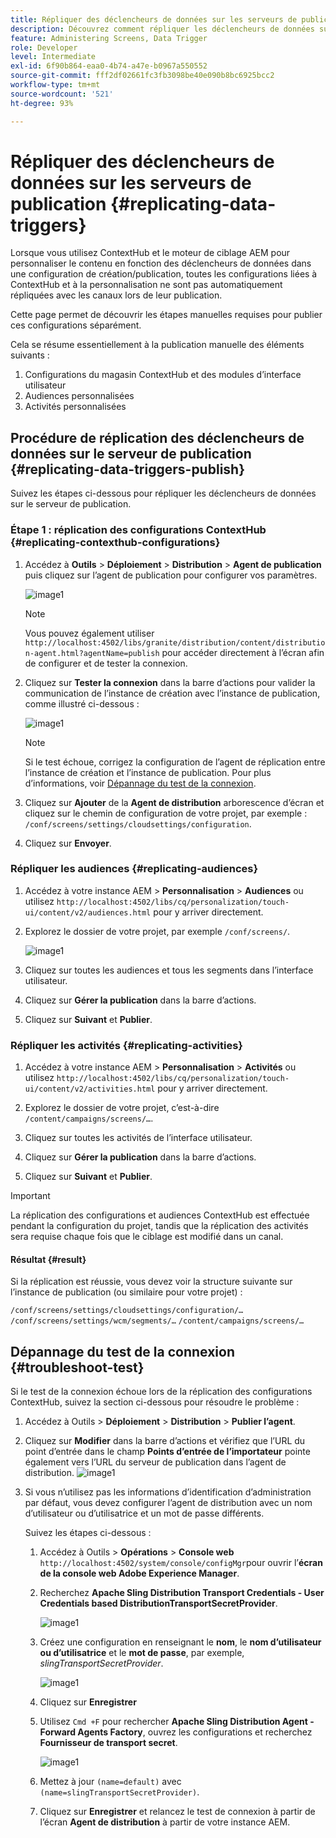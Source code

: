 ```yaml
---
title: Répliquer des déclencheurs de données sur les serveurs de publication
description: Découvrez comment répliquer les déclencheurs de données sur le serveur de publication pour AEM Screens.
feature: Administering Screens, Data Trigger
role: Developer
level: Intermediate
exl-id: 6f90b864-eaa0-4b74-a47e-b0967a550552
source-git-commit: fff2df02661fc3fb3098be40e090b8bc6925bcc2
workflow-type: tm+mt
source-wordcount: '521'
ht-degree: 93%

---
```


# Répliquer des déclencheurs de données sur les serveurs de publication {#replicating-data-triggers}

Lorsque vous utilisez ContextHub et le moteur de ciblage AEM pour personnaliser le contenu en fonction des déclencheurs de données dans une configuration de création/publication, toutes les configurations liées à ContextHub et à la personnalisation ne sont pas automatiquement répliquées avec les canaux lors de leur publication.

Cette page permet de découvrir les étapes manuelles requises pour publier ces configurations séparément.

Cela se résume essentiellement à la publication manuelle des éléments suivants :

1. Configurations du magasin ContextHub et des modules d’interface utilisateur
1. Audiences personnalisées
1. Activités personnalisées

## Procédure de réplication des déclencheurs de données sur le serveur de publication {#replicating-data-triggers-publish}

Suivez les étapes ci-dessous pour répliquer les déclencheurs de données sur le serveur de publication.

### Étape 1 : réplication des configurations ContextHub {#replicating-contexthub-configurations}

1. Accédez à **Outils** > **Déploiement** > **Distribution** > **Agent de publication** puis cliquez sur l’agent de publication pour configurer vos paramètres.

   ![image1](/help/user-guide/assets/replicating-triggers/replicating-triggers1.png)

   >[!NOTE]
   >
   >Vous pouvez également utiliser `http://localhost:4502/libs/granite/distribution/content/distribution-agent.html?agentName=publish` pour accéder directement à l’écran afin de configurer et de tester la connexion.

1. Cliquez sur **Tester la connexion** dans la barre d’actions pour valider la communication de l’instance de création avec l’instance de publication, comme illustré ci-dessous :

   ![image1](/help/user-guide/assets/replicating-triggers/replicating-triggers2.png)

   >[!NOTE]
   >
   >Si le test échoue, corrigez la configuration de l’agent de réplication entre l’instance de création et l’instance de publication. Pour plus d’informations, voir [Dépannage du test de la connexion](/help/user-guide/replicating-data-triggers.md#troubleshoot-test).

1. Cliquez sur **Ajouter** de la **Agent de distribution** arborescence d’écran et cliquez sur le chemin de configuration de votre projet, par exemple : `/conf/screens/settings/cloudsettings/configuration`.

1. Cliquez sur **Envoyer**.

### Répliquer les audiences {#replicating-audiences}

1. Accédez à votre instance AEM > **Personnalisation** > **Audiences** ou utilisez `http://localhost:4502/libs/cq/personalization/touch-ui/content/v2/audiences.html` pour y arriver directement.

1. Explorez le dossier de votre projet, par exemple `/conf/screens/`.

   ![image1](/help/user-guide/assets/replicating-triggers/replicating-triggers10.png)

1. Cliquez sur toutes les audiences et tous les segments dans l’interface utilisateur.

1. Cliquez sur **Gérer la publication** dans la barre d’actions.

1. Cliquez sur **Suivant** et **Publier**.

### Répliquer les activités  {#replicating-activities}

1. Accédez à votre instance AEM > **Personnalisation** > **Activités** ou utilisez `http://localhost:4502/libs/cq/personalization/touch-ui/content/v2/activities.html` pour y arriver directement.

1. Explorez le dossier de votre projet, c’est-à-dire `/content/campaigns/screens/…`.

1. Cliquez sur toutes les activités de l’interface utilisateur.

1. Cliquez sur **Gérer la publication** dans la barre d’actions.

1. Cliquez sur **Suivant** et **Publier**.

>[!IMPORTANT]
>
>La réplication des configurations et audiences ContextHub est effectuée pendant la configuration du projet, tandis que la réplication des activités sera requise chaque fois que le ciblage est modifié dans un canal.

#### Résultat {#result}

Si la réplication est réussie, vous devez voir la structure suivante sur l’instance de publication (ou similaire pour votre projet) :

`/conf/screens/settings/cloudsettings/configuration/…`
`/conf/screens/settings/wcm/segments/…`
`/content/campaigns/screens/…`

## Dépannage du test de la connexion {#troubleshoot-test}

Si le test de la connexion échoue lors de la réplication des configurations ContextHub, suivez la section ci-dessous pour résoudre le problème :

1. Accédez à Outils > **Déploiement** > **Distribution** > **Publier l’agent**.

1. Cliquez sur **Modifier** dans la barre d’actions et vérifiez que l’URL du point d’entrée dans le champ **Points d’entrée de l’importateur** pointe également vers l’URL du serveur de publication dans l’agent de distribution.
   ![image1](/help/user-guide/assets/replicating-triggers/replicating-triggers9.png)

1. Si vous n’utilisez pas les informations d’identification d’administration par défaut, vous devez configurer l’agent de distribution avec un nom d’utilisateur ou d’utilisatrice et un mot de passe différents.

   Suivez les étapes ci-dessous :

   1. Accédez à Outils > **Opérations** > **Console web** `http://localhost:4502/system/console/configMgr`pour ouvrir l’**écran de la console web Adobe Experience Manager**.
   1. Recherchez **Apache Sling Distribution Transport Credentials - User Credentials based DistributionTransportSecretProvider**.

      ![image1](/help/user-guide/assets/replicating-triggers/replicating-triggers6.png)

   1. Créez une configuration en renseignant le **nom**, le **nom d’utilisateur ou d’utilisatrice** et le **mot de passe**, par exemple, *slingTransportSecretProvider*.

      ![image1](/help/user-guide/assets/replicating-triggers/replicating-triggers7.png)

   1. Cliquez sur **Enregistrer**
   1. Utilisez `Cmd +F` pour rechercher **Apache Sling Distribution Agent - Forward Agents Factory**, ouvrez les configurations et recherchez **Fournisseur de transport secret**.

      ![image1](/help/user-guide/assets/replicating-triggers/replicating-triggers8.png)

   1. Mettez à jour `(name=default)` avec `(name=slingTransportSecretProvider)`.
   1. Cliquez sur **Enregistrer** et relancez le test de connexion à partir de l’écran **Agent de distribution** à partir de votre instance AEM.
